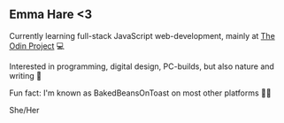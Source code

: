 ## Emma Hare <3

Currently learning full-stack JavaScript web-development, mainly at [The Odin Project](https://www.theodinproject.com/) 💻

Interested in programming, digital design, PC-builds, but also nature and writing 🌿

Fun fact: I'm known as BakedBeansOnToast on most other platforms 🥫🍞

She/Her
